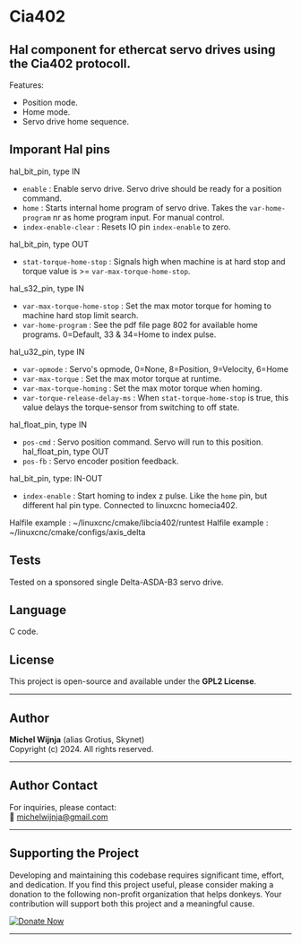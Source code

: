 # Cia402

## Hal component for ethercat servo drives using the Cia402 protocoll.

Features:
- Position mode.
- Home mode.
- Servo drive home sequence.

## Imporant Hal pins
hal_bit_pin, type IN
- `enable`                      : Enable servo drive. Servo drive should be ready for a position command.
- `home`                        : Starts internal home program of servo drive. Takes the `var-home-program` nr as home program input. For manual control.
- `index-enable-clear`          : Resets IO pin `index-enable` to zero.

hal_bit_pin, type OUT
- `stat-torque-home-stop`       : Signals high when machine is at hard stop and torque value is >= `var-max-torque-home-stop`.

hal_s32_pin, type IN
- `var-max-torque-home-stop`    : Set the max motor torque for homing to machine hard stop limit search.
- `var-home-program`            : See the pdf file page 802 for available home programs. 0=Default, 33 & 34=Home to index pulse.

hal_u32_pin, type IN
- `var-opmode`                  : Servo's opmode, 0=None, 8=Position, 9=Velocity, 6=Home
- `var-max-torque`              : Set the max motor torque at runtime.
- `var-max-torque-homing`       : Set the max motor torque when homing.
- `var-torque-release-delay-ms` : When `stat-torque-home-stop` is true, this value delays the torque-sensor from switching to off state.

hal_float_pin, type IN
- `pos-cmd`                     : Servo position command. Servo will run to this position.
hal_float_pin, type OUT
- `pos-fb`                      : Servo encoder position feedback.  

hal_bit_pin, type: IN-OUT
- `index-enable`                : Start homing to index z pulse. Like the `home` pin, but different hal pin type. Connected to linuxcnc homecia402.

Halfile example : ~/linuxcnc/cmake/libcia402/runtest
Halfile example : ~/linuxcnc/cmake/configs/axis_delta

## Tests

Tested on a sponsored single Delta-ASDA-B3 servo drive. 

## Language

C code.

## License

This project is open-source and available under the **GPL2 License**.

---

## Author

**Michel Wijnja** (alias Grotius, Skynet)  
Copyright (c) 2024. All rights reserved.

---

## Author Contact

For inquiries, please contact:  
📧 [michelwijnja@gmail.com](mailto:michelwijnja@gmail.com)

---

## Supporting the Project

Developing and maintaining this codebase requires significant time, effort, and dedication. If you find this project useful, please consider making a donation to the following non-profit organization that helps donkeys. Your contribution will support both this project and a meaningful cause.

<a href="https://www.oscarsplace.org/welcome" target="_blank">
  <img src="https://img.shields.io/badge/Donate-Now-blue" alt="Donate Now">
</a>

---
